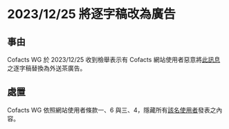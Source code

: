 # 2023/12/25 將逐字稿改為廣告

## 事由
Cofacts WG 於 2023/12/25 收到檢舉表示有 Cofacts 網站使用者惡意將[此訊息](https://cofacts.tw/article/kvbnm4wBAjOeMOklpM_C)之逐字稿替換為外送茶廣告。

## 處置
Cofacts WG 依照網站使用者條款一、6 與三、4，隱藏所有[該名使用者](https://cofacts.tw/user?id=qvbzm4wBAjOeMOklts-O)發表之內容。

